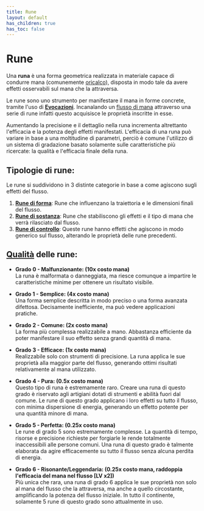 ```yaml
---
title: Rune
layout: default
has_children: true
has_toc: false
---
```


# Rune

Una **runa** è una forma geometrica realizzata in materiale capace di condurre mana (comunemente <ins>oricalco</ins>), disposta in modo tale da avere effetti osservabili sul mana che la attraversa.

Le rune sono uno strumento per manifestare il mana in forme concrete, tramite l'uso di **[Evocazioni](/)**.
Incanalando un [flusso di mana](./mana-flux) attraverso una serie di rune infatti questo acquisisce le proprietà inscritte in esse.

Aumentando la precisione e il dettaglio nella runa incrementa altrettanto l'efficacia e la potenza degli effetti manifestati.
L'efficacia di una runa può variare in base a una moltitudine di parametri, perciò è comune l'utilizzo di un sistema di gradazione basato solamente sulle caratteristiche più ricercate: la qualità e l'efficacia finale della runa.

## Tipologie di rune:
Le rune si suddividono in 3 distinte categorie in base a come agiscono sugli effetti del flusso.
1. [**Rune di forma**](./shape/): Rune che influenzano la traiettoria e le dimensioni finali del flusso.
2. [**Rune di sostanza**](./substance/): Rune che stabiliscono gli effetti e il tipo di mana che verrà rilasciato dal flusso.
3. [**Rune di controllo**](./control/): Queste rune hanno effetti che agiscono in modo generico sul flusso, alterando le proprietà delle rune precedenti.

## [Qualità](/runes/quality) delle rune:

- **Grado 0 - Malfunzionante: (10x costo mana)**<br>
La runa è malformata o danneggiata, ma riesce comunque a impartire le caratteristiche minime per ottenere un risultato visibile.

- **Grado 1 - Semplice: (4x costo mana)**<br>
Una forma semplice descritta in modo preciso o una forma avanzata difettosa. Decisamente inefficiente, ma può vedere applicazioni pratiche.

- **Grado 2 - Comune: (2x costo mana)**<br>
La forma più complessa realizzabile a mano. Abbastanza efficiente da poter manifestare il suo effetto senza grandi quantità di mana. 

- **Grado 3 - Efficace: (1x costo mana)**<br>
Realizzabile solo con strumenti di precisione. La runa applica le sue proprietà alla maggior parte del flusso, generando ottimi risultati relativamente al mana utilizzato.

- **Grado 4 - Pura: (0.5x costo mana)**<br>
Questo tipo di runa è estremamente raro. Creare una runa di questo grado è riservato agli artigiani dotati di strumenti e abilità fuori dal comune. Le rune di questo grado applicano i loro effetti su tutto il flusso, con minima dispersione di energia, generando un effetto potente per una quantità minore di mana.

- **Grado 5 - Perfetta: (0.25x costo mana)**<br>
Le rune di grado 5 sono estremamente complesse. La quantità di tempo, risorse e precisione richieste per forgiarle le rende totalmente inaccessibili alle persone comuni. Una runa di questo grado è talmente elaborata da agire efficacemente su tutto il flusso senza alcuna perdita di energia.

- **Grado 6 - Risonante/Leggendaria: (0.25x costo mana, raddoppia l'efficacia del mana nel flusso [LV x2])**<br>
Più unica che rara, una runa di grado 6 applica le sue proprietà non solo al mana del flusso che la attraversa, ma anche a quello circostante, amplificando la potenza del flusso iniziale. In tutto il continente, solamente 5 rune di questo grado sono attualmente in uso.
